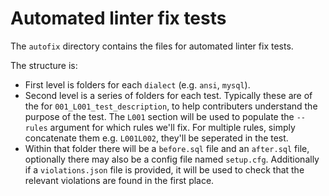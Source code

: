# Automated linter fix tests

The `autofix` directory contains the files for automated linter fix tests.

The structure is:
- First level is folders for each `dialect` (e.g. `ansi`, `mysql`).
- Second level is a series of folders for each test. Typically these
  are of the for `001_L001_test_description`, to help contributers
  understand the purpose of the test. The `L001` section will be used
  to populate the `--rules` argument for which rules we'll fix. For
  multiple rules, simply concatenate them e.g. `L001L002`, they'll be
  seperated in the test.
- Within that folder there will be a `before.sql` file and an `after.sql`
  file, optionally there may also be a config file named `setup.cfg`.
  Additionally if a `violations.json` file is provided, it will be used
  to check that the relevant violations are found in the first place.

